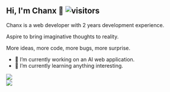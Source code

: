 ## Hi, I'm Chanx 👋 ![visitors](https://visitor-badge.laobi.icu/badge?page_id=ischanx.readme&format=true)

Chanx is a web developer with 2 years development experience.

Aspire to bring imaginative thoughts to reality.

More ideas, more code, more bugs, more surprise.

- 🔭 I’m currently working on an AI web application.
- 🌱 I’m currently learning anything interesting.



<picture>
  <source
    srcset="https://github-readme-stats.vercel.app/api?username=ischanx&show_icons=true&theme=dark"
    media="(prefers-color-scheme: dark)"
  />
  <source
    srcset="https://github-readme-stats.vercel.app/api?username=ischanx&show_icons=true"
    media="(prefers-color-scheme: light), (prefers-color-scheme: no-preference)"
  />
  <img src="https://github-readme-stats.vercel.app/api?username=ischanx&show_icons=true" />
</picture>

<br/>
<picture>
  <source
    srcset="https://github-readme-stats.vercel.app/api/top-langs/?username=ischanx&show_icons=true&theme=dark&layout=donut"
    media="(prefers-color-scheme: dark)"
  />
  <source
    srcset="https://github-readme-stats.vercel.app/api/top-langs/?username=ischanx&show_icons=true&layout=donut"
    media="(prefers-color-scheme: light), (prefers-color-scheme: no-preference)"
  />
  <img src="https://github-readme-stats.vercel.app/api/top-langs/?username=ischanx&show_icons=true&layout=donut" />
</picture>



<!--
**ischanx/ischanx** is a ✨ _special_ ✨ repository because its `README.md` (this file) appears on your GitHub profile.

Here are some ideas to get you started:

- 🔭 I’m currently working on ...
- 🌱 I’m currently learning ...
- 👯 I’m looking to collaborate on ...
- 🤔 I’m looking for help with ...
- 💬 Ask me about ...
- 📫 How to reach me: ...
- 😄 Pronouns: ...
- ⚡ Fun fact: ...
-->

